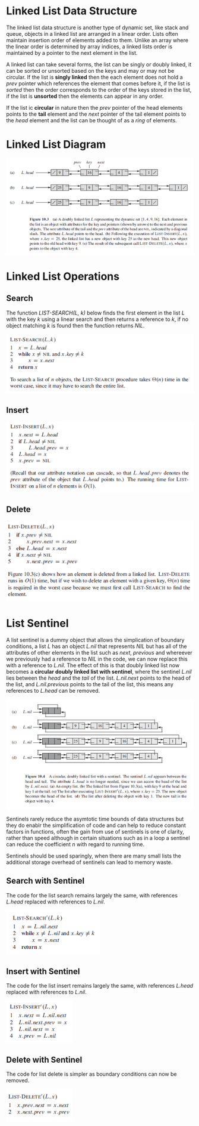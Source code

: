 # Linked List Data Structure

The linked list data structure is another type of dynamic set, like stack and queue, objects in a linked list are arranged in a linear order. Lists often maintain insertion order of elements added to them. Unlike an array where the linear order is determined by array indices, a linked lists order is maintained by a pointer to the next element in the list.

A linked list can take several forms, the list can be singly or doubly linked, it can be sorted or unsorted based on the keys and may or may not be circular. If the list is **singly linked** then the each element does not hold a *prev* pointer which references the element that comes before it, if the list is *sorted* then the order corresponds to the order of the keys stored in the list, if the list is **unsorted** then the elements can appear in any order.

If the list ic **circular** in nature then the *prev* pointer of the head elements points to the **tail** element and the *next* pointer of the tail element points to the *head* element and the list can be thought of as a *ring* of elements.

# Linked List Diagram

<p align="center">
  <img src="images/linked_list.PNG">
</p>

# Linked List Operations

## Search

The function *LIST-SEARCH(L, k)* below finds the first element in the list *L* with the key *k* using a linear search and then returns a reference to *k*, if no object matching *k* is found then the function returns *NIL*.

<p align="left">
  <img src="images/linked_list_search.PNG">
</p>

## Insert

<p align="left">
  <img src="images/linked_list_insert.PNG">
</p>

## Delete

<p align="left">
  <img src="images/linked_list_delete.PNG">
</p>

# List Sentinel

A list sentinel is a dummy object that allows the simplication of boundary conditions, a list *L* has an object *L.nil* that represents *NIL* but has all of the attributes of other elements in the list such as *next*, *previous* and whereever we previously had a reference to *NIL* in the code, we can now replace this with a reference to *L.nil*. The effect of this is that doubly linked list now becomes a **circular doubly linked list with sentinel**, where the sentinel *L.nil* lies between the *head* and the *tail* of the list. *L.nil.next* points to the head of the list, and *L.nil.previous* points to the tail of the list, this means any references to *L.head* can be removed.

<p align="center">
  <img src="images/linked_list_sentinel.PNG">
</p>

Sentinels rarely reduce the asymtotic time bounds of data structures but they do enablr the simplification of code and can help to reduce constant factors in functions, often the gain from use of sentinels is one of clarity, rather than speed although in certain situations such as in a loop a sentinel can reduce the coefficient *n* with regard to running time.

Sentinels should be used sparingly, when there are many small lists the additional storage overhead of sentinels can lead to memory waste.

## Search with Sentinel

The code for the list search remains largely the same, with references *L.head* replaced with references to *L.nil*.

<p align="left">
  <img src="images/linked_list_search_sentinel.PNG">
</p>

## Insert with Sentinel

The code for the list insert remains largely the same, with references *L.head* replaced with references to *L.nil*.

<p align="left">
  <img src="images/linked_list_insert_sentinel.PNG">
</p>

## Delete with Sentinel

The code for list delete is simpler as boundary conditions can now be removed.

<p align="left">
  <img src="images/linked_list_delete_sentinel.PNG">
</p>
